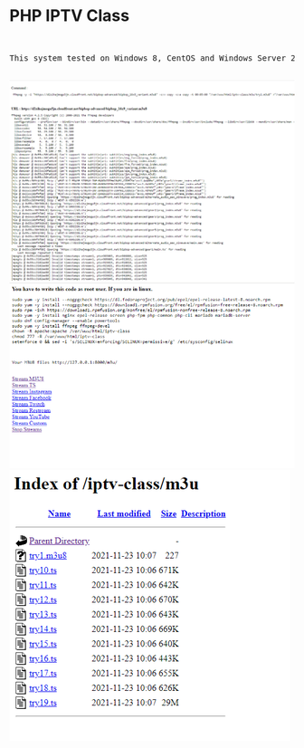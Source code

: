 <h1>PHP IPTV Class</h1>
</br>
<pre>
This system tested on Windows 8, CentOS and Windows Server 2012</pre>
</br>
<img src="img/1.png"></br>
<img src="img/2.png"></br>
<img src="img/3.png"></br>
